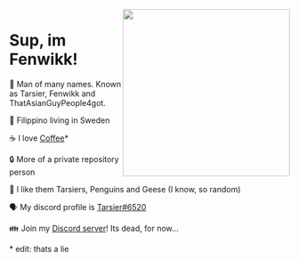 <img align="right" src="https://d.lu.je/avatar/393368613652004877?size=2048" width=300>

# Sup, im Fenwikk!
 
 💬 Man of many names. Known as Tarsier, Fenwikk and ThatAsianGuyPeople4got.
 
 :flags: Filippino living in Sweden 
  
 ☕ I love [Coffee](https://www.buymeacoffee.com/Tarsier)*
 
 🔒 More of a private repository person
 
 🐒 I like them Tarsiers, Penguins and Geese (I know, so random)
 
 🗣 My discord profile is [Tarsier#6520](https://discord.com/users/393368613652004877)
 
 👪 Join my [Discord server](https://discord.gg/db42WcRzhy)! Its dead, for now...

<!---
oh, you found my notes... you are nosy arent ya!

well ther isnt much to see here... not much of a commenter ya know..

--->

\* edit: thats a lie
